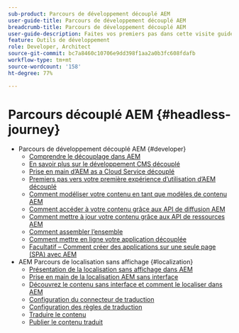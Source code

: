 ```yaml
---
sub-product: Parcours de développement découplé AEM
user-guide-title: Parcours de développement découplé AEM
breadcrumb-title: Parcours de développement découplé AEM
user-guide-description: Faites vos premiers pas dans cette visite guidée pour découvrir les fonctionnalités découplées puissantes et flexibles d’AEM, leurs capacités et comment les exploiter dans votre projet.
feature: Outils de développement
role: Developer, Architect
source-git-commit: bc7a8460c10706e9dd398f1aa2a0b3fc608fdafb
workflow-type: tm+mt
source-wordcount: '158'
ht-degree: 77%

---
```



# Parcours découplé AEM {#headless-journey}

+ Parcours de développement découplé AEM {#developer}
   + [Comprendre le découplage dans AEM](developer/overview.md)
   + [En savoir plus sur le développement CMS découplé](developer/learn-about.md)
   + [Prise en main d’AEM as a Cloud Service découplé](developer/getting-started.md)
   + [Premiers pas vers votre première expérience d’utilisation d’AEM découplé](developer/path-to-first-experience.md)
   + [Comment modéliser votre contenu en tant que modèles de contenu AEM](developer/model-your-content.md)
   + [Comment accéder à votre contenu grâce aux API de diffusion AEM](developer/access-your-content.md)
   + [Comment mettre à jour votre contenu grâce aux API de ressources AEM](developer/update-your-content.md)
   + [Comment assembler l’ensemble](developer/put-it-all-together.md)
   + [Comment mettre en ligne votre application découplée](developer/go-live.md)
   + [Facultatif – Comment créer des applications sur une seule page (SPA) avec AEM](developer/create-spa.md)
+ AEM Parcours de localisation sans affichage {#localization}
   + [Présentation de la localisation sans affichage dans AEM](localization/overview.md)
   + [Prise en main de la localisation AEM sans interface](localization/getting-started.md)
   + [Découvrez le contenu sans interface et comment le localiser dans AEM](localization/learn-about.md)
   + [Configuration du connecteur de traduction](localization/configure-connector.md)
   + [Configuration des règles de traduction](localization/translation-rules.md)
   + [Traduire le contenu](localization/translate-content.md)
   + [Publier le contenu traduit](localization/publish-content.md)

